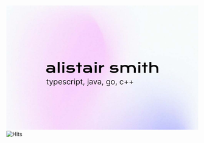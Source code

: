 ![Alistair Smith](https://github.com/alii/alii/blob/master/GitHub.jpg)
![Hits](https://hitcounter.pythonanywhere.com/count/tag.svg?url=https%3A%2F%2Fgithub.com%2Fwebmail)
